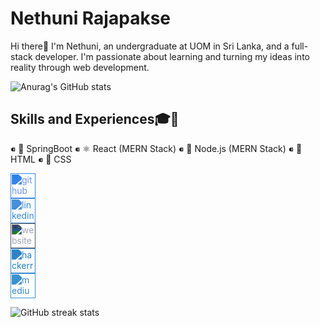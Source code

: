 
#  Nethuni Rajapakse
Hi there👋 I'm Nethuni, an undergraduate at UOM in Sri Lanka, and a full-stack developer. I'm passionate about learning and turning my ideas into reality through web development.

![Anurag's GitHub stats](https://github-readme-stats.vercel.app/api?username=nethunirajapakse&show_icons=true&theme=dracula)


## Skills and Experiences🎓💼

   ⁌ 🍃 SpringBoot
   ⁌ ⚛️ React (MERN Stack)
   ⁌ 🌿 Node.js (MERN Stack)
   ⁌  📄 HTML
   ⁌ 🎨 CSS

[<img src='https://cdn.jsdelivr.net/npm/simple-icons@3.0.1/icons/github.svg' alt='github' height='40' style='filter: invert(62%) sepia(91%) saturate(2150%) hue-rotate(196deg) brightness(96%) contrast(89%);'>](https://github.com/nethunirajapakse)  
[<img src='https://cdn.jsdelivr.net/npm/simple-icons@3.0.1/icons/linkedin.svg' alt='linkedin' height='40' style='filter: invert(45%) sepia(93%) saturate(1667%) hue-rotate(188deg) brightness(90%) contrast(90%);'>](https://www.linkedin.com/in/nethunirajapakse/)  
[<img src='https://cdn.jsdelivr.net/npm/simple-icons@3.0.1/icons/icloud.svg' alt='website' height='40' style='filter: invert(83%) sepia(6%) saturate(742%) hue-rotate(186deg) brightness(88%) contrast(81%);'>](https://new-year-countdown-nine-delta.vercel.app/)  
[<img src='https://cdn.jsdelivr.net/npm/simple-icons@3.0.1/icons/hackerrank.svg' alt='hackerrank' height='40' style='filter: invert(46%) sepia(82%) saturate(2550%) hue-rotate(183deg) brightness(83%) contrast(85%);'>](https://www.hackerrank.com/profile/nethunirajapakse)  
[<img src='https://cdn.jsdelivr.net/npm/simple-icons@3.0.1/icons/medium.svg' alt='medium' height='40' style='filter: invert(47%) sepia(92%) saturate(533%) hue-rotate(174deg) brightness(85%) contrast(88%);'>](https://medium.com/@nethunirajapakse)


![GitHub streak stats](https://streak-stats.demolab.com/?user=nethunirajapakse&theme=dark)






